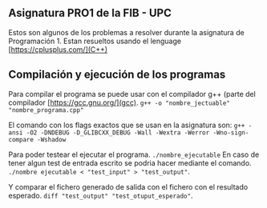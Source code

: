 ## Asignatura PRO1 de la FIB - UPC
Estos son algunos de los problemas a resolver durante la asignatura de Programación 1. Estan resueltos usando el lenguage [https://cplusplus.com/](C++)

## Compilación y ejecución de los programas
Para compilar el programa se puede usar con el compilador g++ (parte del compilador [https://gcc.gnu.org/](gcc).
`g++ -o "nombre_jectuable" "nombre_programa.cpp"`

El comando con los flags exactos que se usan en la asignatura son:
`g++ -ansi -O2 -DNDEBUG -D_GLIBCXX_DEBUG -Wall -Wextra -Werror
-Wno-sign-compare -Wshadow`

Para poder testear el ejecutar el programa.
`./nombre_ejecutable`
En caso de tener algun test de entrada escrito se podria hacer mediante el comando.
`./nombre ejecutable < "test_input" > "test_output"`.

Y comparar el fichero generado de salida con el fichero con el resultado esperado.
`diff "test_output" "test_otuput_esperado"`.